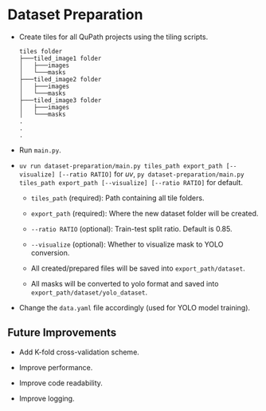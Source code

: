 # Dataset Preparation

- Create tiles for all QuPath projects using the tiling scripts.

  ```plain
  tiles folder
  ├───tiled_image1 folder
  │   ├───images
  │   └───masks
  ├───tiled_image2 folder
  │   ├───images
  │   └───masks
  ├───tiled_image3 folder
  │   ├───images
  │   └───masks
  .
  .
  .
  ```

- Run `main.py`.

- `uv run dataset-preparation/main.py tiles_path export_path [--visualize] [--ratio RATIO]` for *uv*, `py dataset-preparation/main.py tiles_path export_path [--visualize] [--ratio RATIO]` for default.

  - `tiles_path` (required): Path containing all tile folders.

  - `export_path` (required): Where the new dataset folder will be created.

  - `--ratio RATIO` (optional): Train-test split ratio. Default is 0.85.

  - `--visualize` (optional): Whether to visualize mask to YOLO conversion.

  - All created/prepared files will be saved into `export_path/dataset`.

  - All masks will be converted to yolo format and saved into `export_path/dataset/yolo_dataset`.

- Change the `data.yaml` file accordingly (used for YOLO model training).

## Future Improvements

- Add K-fold cross-validation scheme.

- Improve performance.

- Improve code readability.

- Improve logging.
